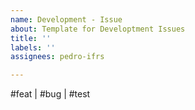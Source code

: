 ```yaml
---
name: Development - Issue
about: Template for Developtment Issues
title: ''
labels: ''
assignees: pedro-ifrs

---
```


#feat | #bug | #test
